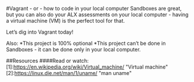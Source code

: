 #Vagrant - or - how to code in your local computer
Sandboxes are great, but you can also do your ALX assessments on your local computer - having a virtual machine (VM) is the perfect tool for that.

Let’s dig into Vagrant today!

Also:
*This project is 100% optional
*This project can’t be done in Sandboxes - it can be done only in your local computer.

##Resources
####Read or watch:
[1]:https://en.wikipedia.org/wiki/Virtual_machine/ "Virtual machine"
[2]:https://linux.die.net/man/1/uname/ "man uname"
